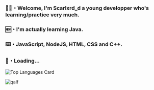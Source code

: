 ### 🖖🏽・Welcome, I'm Scarlxrd_d a young developper who's learning/practice very much.

### 🆕・I'm actually learning Java.

### ⌨️・JavaScript, NodeJS, HTML, CSS and C++.

### 🔗・Loading...


![Top Languages Card](http://ionicabizau.github.io/github-profile-languages/?user=Scarlxrdddd)


![qalf](https://user-images.githubusercontent.com/71601884/161361872-2cf00f83-e0bd-478d-a830-14dc098b6108.jpg)
